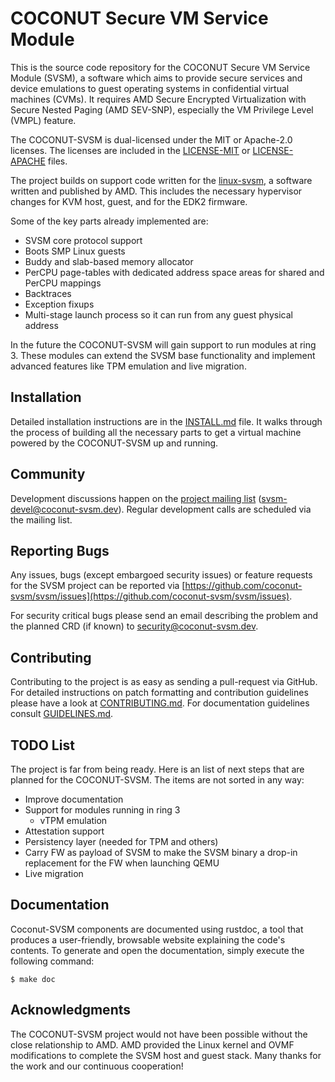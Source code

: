 COCONUT Secure VM Service Module
================================

This is the source code repository for the COCONUT Secure VM Service
Module (SVSM), a software which aims to provide secure services and
device emulations to guest operating systems in confidential virtual
machines (CVMs). It requires AMD Secure Encrypted Virtualization with
Secure Nested Paging (AMD SEV-SNP), especially the VM Privilege Level
(VMPL) feature.

The COCONUT-SVSM is dual-licensed under the MIT or Apache-2.0 licenses.
The licenses are included in the [LICENSE-MIT](LICENSE-MIT) or
[LICENSE-APACHE](LICENSE-APACHE) files.

The project builds on support code written for the [linux-svsm](https://github.com/AMDESE/linux-svsm),
a software written and published by AMD. This includes the necessary
hypervisor changes for KVM host, guest, and for the EDK2 firmware.

Some of the key parts already implemented are:

* SVSM core protocol support
* Boots SMP Linux guests
* Buddy and slab-based memory allocator
* PerCPU page-tables with dedicated address space areas for shared and
  PerCPU mappings
* Backtraces
* Exception fixups
* Multi-stage launch process so it can run from any guest physical
  address

In the future the COCONUT-SVSM will gain support to run modules at ring
3. These modules can extend the SVSM base functionality and implement
advanced features like TPM emulation and live migration.

Installation
------------

Detailed installation instructions are in the [INSTALL.md](INSTALL.md)
file. It walks through the process of building all the necessary parts
to get a virtual machine powered by the COCONUT-SVSM up and running.

Community
---------

Development discussions happen on the
[project mailing list](https://mail.8bytes.org/cgi-bin/mailman/listinfo/svsm-devel)
(svsm-devel@coconut-svsm.dev). Regular development calls are scheduled via the
mailing list.

Reporting Bugs
--------------

Any issues, bugs (except embargoed security issues) or feature requests
for the SVSM project can be reported via [https://github.com/coconut-svsm/svsm/issues](https://github.com/coconut-svsm/svsm/issues).

For security critical bugs please send an email describing the problem
and the planned CRD (if known) to
[security@coconut-svsm.dev](mailto:security@coconut-svsm.dev).


Contributing
------------

Contributing to the project is as easy as sending a pull-request via
GitHub. For detailed instructions on patch formatting and contribution
guidelines please have a look at [CONTRIBUTING.md](CONTRIBUTING.md).
For documentation guidelines consult [GUIDELINES.md](Documentation/GUIDELINES.md).

TODO List
---------

The project is far from being ready. Here is an list of next steps that
are planned for the COCONUT-SVSM. The items are not sorted in
any way:

* Improve documentation
* Support for modules running in ring 3
  * vTPM emulation
* Attestation support
* Persistency layer (needed for TPM and others)
* Carry FW as payload of SVSM to make the SVSM binary a drop-in
  replacement for the FW when launching QEMU
* Live migration

Documentation
-------------

Coconut-SVSM components are documented using rustdoc, a tool that produces
a user-friendly, browsable website explaining the code's contents. To
generate and open the documentation, simply execute the following command:

```
$ make doc
```

Acknowledgments
---------------

The COCONUT-SVSM project would not have been possible without the close
relationship to AMD. AMD provided the Linux kernel and OVMF
modifications to complete the SVSM host and guest stack. Many thanks for the
work and our continuous cooperation!
